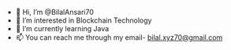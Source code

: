 - 👋 Hi, I’m @BilalAnsari70
- 👀 I’m interested in Blockchain Technology
- 🌱 I’m currently learning Java
- 📫 You can reach me through my email- bilal.xyz70@gmail.com

<!---
BilalAnsari70/BilalAnsari70 is a ✨ special ✨ repository because its `README.md` (this file) appears on your GitHub profile.
You can click the Preview link to take a look at your changes.
--->
